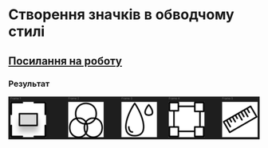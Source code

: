 # Створення значків в обводчому стилі

## [Посилання на роботу](https://www.figma.com/design/LEbiGwHTWu3mS4p25OgM0A/PR_4?node-id=0-1&p=f&t=OZI5n8H86LLVxb93-0)

### **Результат**

<img src="img/1.png">
